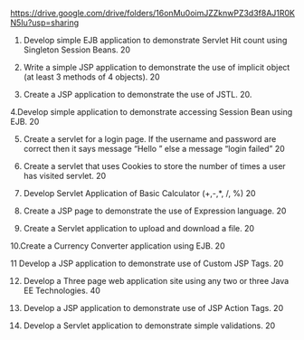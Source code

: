 https://drive.google.com/drive/folders/16onMu0oimJZZknwPZ3d3f8AJ1R0KN5Iu?usp=sharing

1.	 Develop simple EJB application to demonstrate Servlet Hit count using
Singleton Session Beans.	20

2.	Write a simple JSP application to demonstrate the use of implicit object (at least 3 methods of 4 objects).	20

3.	Create a JSP application to demonstrate the use of JSTL.	20.	

4.Develop simple application to demonstrate accessing Session Bean using EJB.	20

5.	Create a servlet for a login page. If the username and password are correct then
it says message “Hello <username>” else a message “login failed”	20


6.	Create a servlet that uses Cookies to store the number of times a user has visited
servlet.	20

7.	 Develop Servlet Application of Basic Calculator (+,-,*, /, %)	20

8.	Create a JSP page to demonstrate the use of Expression language.	20

9.	Create a Servlet application to upload and download a file.	20

10.Create a Currency Converter application using EJB.	20

11	Develop a JSP application to demonstrate use of Custom JSP Tags.	20

12.	Develop a Three page web application site using any two or three Java EE Technologies.	40

13.	Develop a JSP application to demonstrate use of JSP Action Tags.	20

14.	Develop a Servlet application to demonstrate simple validations.	20


